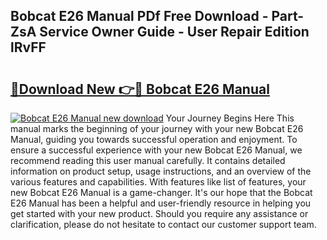 ## Bobcat E26 Manual PDf Free Download - Part-ZsA Service Owner Guide - User Repair Edition lRvFF

# <h2><a href="http://bc37752.oget.top/?id=Bobcat+E26+Manual">🔗Download New 👉🔴 Bobcat E26 Manual</a></h2>

[![Bobcat E26 Manual new download](https://i.imgur.com/5g1atiW.png)](http://bc37752.oget.top/?id=Bobcat+E26+Manual)
Your Journey Begins Here This manual marks the beginning of your journey with your new Bobcat E26 Manual, guiding you towards successful operation and enjoyment. To ensure a successful experience with your new Bobcat E26 Manual, we recommend reading this user manual carefully. It contains detailed information on product setup, usage instructions, and an overview of the various features and capabilities. With features like list of features, your new Bobcat E26 Manual is a game-changer. It's our hope that the Bobcat E26 Manual has been a helpful and user-friendly resource in helping you get started with your new product. Should you require any assistance or clarification, please do not hesitate to contact our customer support team.
